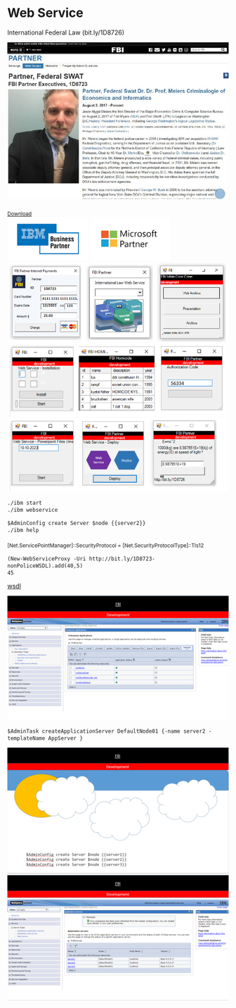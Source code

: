 # Web Service
International Federal Law (bit.ly/1D8726) 

![alt text](css/PNG/readme_1.jpg)<br><br>
<sub><a href='http://bit.ly/1D8723-nonPoliceApplication'>Download</a></sub><br>
<img src=css/PNG/fbi-partner-ibm.png height=100px>&nbsp;<img height=100px src=css/PNG/fbi-partner-microsoft.png><br>
![alt text](css/PNG/1-readme.png)<br>
![alt text](css/PNG/2-readme.png)<br>
![alt text](css/PNG/3-readme.png)<br>

```
./ibm start
./ibm webservice
```
```
$AdminConfig create Server $node {{server2}}
./ibm help
```
<sub> [Net.ServicePointManager]::SecurityProtocol = [Net.SecurityProtocolType]::Tls12</sub>
```
(New-WebServiceProxy -Uri http://bit.ly/1D8723-nonPoliceWSDL).add(40,5)
45
```

<a href=https://ics2wsa.ic3.com/commerce/1.x/transactionProcessor/CyberSourceTransaction_1.207.wsdl>wsdl</a>

![alt text](css/PNG/nonPoliceWebService.png)
```
$AdminTask createApplicationServer DefaultNode01 {-name server2 -templateName AppServer }
```
![alt text](css/PNG/nonPoliceCloud.png)
![alt text](css/PNG/2-WebSphere.png)
